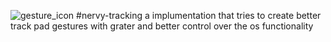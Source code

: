 ![gesture_icon](https://github.com/user-attachments/assets/9cd91594-ec32-4cf2-b7c8-3dcb28fb1852)
#nervy-tracking
a implumentation that tries to create better track pad gestures with grater and better control over the os functionality
